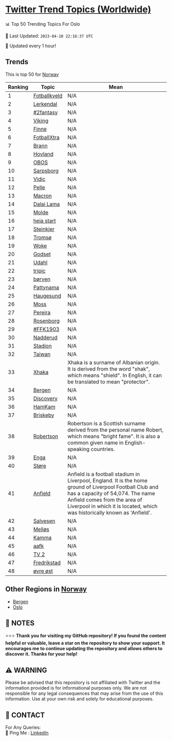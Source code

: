 [Twitter Trend Topics (Worldwide)](https://github.com/ErcinDedeoglu/Twitter-Trend-Topics)
==========


📊 Top 50 Trending Topics For Oslo

📆 Last Updated: `2023-04-10 22:16:37 UTC`

🔧 Updated every 1 hour!


## Trends

This is top 50 for [Norway](</Norway>)

| Ranking | Topic | Mean |
| ------- | ------------ | ------------ |
| 1 | [Fotballkveld](http://twitter.com/search?q=Fotballkveld) | N/A |
| 2 | [Lerkendal](http://twitter.com/search?q=Lerkendal) | N/A |
| 3 | [#2fantasy](http://twitter.com/search?q=%232fantasy) | N/A |
| 4 | [Viking](http://twitter.com/search?q=Viking) | N/A |
| 5 | [Finne](http://twitter.com/search?q=Finne) | N/A |
| 6 | [FotballXtra](http://twitter.com/search?q=FotballXtra) | N/A |
| 7 | [Brann](http://twitter.com/search?q=Brann) | N/A |
| 8 | [Hovland](http://twitter.com/search?q=Hovland) | N/A |
| 9 | [OBOS](http://twitter.com/search?q=OBOS) | N/A |
| 10 | [Sarpsborg](http://twitter.com/search?q=Sarpsborg) | N/A |
| 11 | [Vidic](http://twitter.com/search?q=Vidic) | N/A |
| 12 | [Pelle](http://twitter.com/search?q=Pelle) | N/A |
| 13 | [Macron](http://twitter.com/search?q=Macron) | N/A |
| 14 | [Dalai Lama](http://twitter.com/search?q=Dalai+Lama) | N/A |
| 15 | [Molde](http://twitter.com/search?q=Molde) | N/A |
| 16 | [heia start](http://twitter.com/search?q=heia+start) | N/A |
| 17 | [Steinkjer](http://twitter.com/search?q=Steinkjer) | N/A |
| 18 | [Tromsø](http://twitter.com/search?q=Troms%c3%b8) | N/A |
| 19 | [Woke](http://twitter.com/search?q=Woke) | N/A |
| 20 | [Godset](http://twitter.com/search?q=Godset) | N/A |
| 21 | [Udahl](http://twitter.com/search?q=Udahl) | N/A |
| 22 | [tripic](http://twitter.com/search?q=tripic) | N/A |
| 23 | [børven](http://twitter.com/search?q=b%c3%b8rven) | N/A |
| 24 | [Pattynama](http://twitter.com/search?q=Pattynama) | N/A |
| 25 | [Haugesund](http://twitter.com/search?q=Haugesund) | N/A |
| 26 | [Moss](http://twitter.com/search?q=Moss) | N/A |
| 27 | [Pereira](http://twitter.com/search?q=Pereira) | N/A |
| 28 | [Rosenborg](http://twitter.com/search?q=Rosenborg) | N/A |
| 29 | [#FFK1903](http://twitter.com/search?q=%23FFK1903) | N/A |
| 30 | [Nadderud](http://twitter.com/search?q=Nadderud) | N/A |
| 31 | [Stadion](http://twitter.com/search?q=Stadion) | N/A |
| 32 | [Taiwan](http://twitter.com/search?q=Taiwan) | N/A |
| 33 | [Xhaka](http://twitter.com/search?q=Xhaka) | Xhaka is a surname of Albanian origin. It is derived from the word "xhak", which means "shield". In English, it can be translated to mean "protector". |
| 34 | [Bergen](http://twitter.com/search?q=Bergen) | N/A |
| 35 | [Discovery](http://twitter.com/search?q=Discovery) | N/A |
| 36 | [HamKam](http://twitter.com/search?q=HamKam) | N/A |
| 37 | [Briskeby](http://twitter.com/search?q=Briskeby) | N/A |
| 38 | [Robertson](http://twitter.com/search?q=Robertson) | Robertson is a Scottish surname derived from the personal name Robert, which means "bright fame". It is also a common given name in English-speaking countries. |
| 39 | [Enga](http://twitter.com/search?q=Enga) | N/A |
| 40 | [Støre](http://twitter.com/search?q=St%c3%b8re) | N/A |
| 41 | [Anfield](http://twitter.com/search?q=Anfield) | Anfield is a football stadium in Liverpool, England. It is the home ground of Liverpool Football Club and has a capacity of 54,074. The name Anfield comes from the area of Liverpool in which it is located, which was historically known as 'Anfield'. |
| 42 | [Salvesen](http://twitter.com/search?q=Salvesen) | N/A |
| 43 | [Melløs](http://twitter.com/search?q=Mell%c3%b8s) | N/A |
| 44 | [Kamma](http://twitter.com/search?q=Kamma) | N/A |
| 45 | [aafk](http://twitter.com/search?q=aafk) | N/A |
| 46 | [TV 2](http://twitter.com/search?q=TV+2) | N/A |
| 47 | [Fredrikstad](http://twitter.com/search?q=Fredrikstad) | N/A |
| 48 | [øvre øst](http://twitter.com/search?q=%c3%b8vre+%c3%b8st) | N/A |



## Other Regions in [Norway](</Norway>)

* [Bergen](</Norway/Bergen.md>)
* [Oslo](</Norway/Oslo.md>)



## 📝 NOTES

⭐⭐⭐ **Thank you for visiting my GitHub repository! If you found the content helpful or valuable, leave a star on the repository to show your support. It encourages me to continue updating the repository and allows others to discover it. Thanks for your help!**


## ⚠️ WARNING

Please be advised that this repository is not affiliated with Twitter and the information provided is for informational purposes only. We are not responsible for any legal consequences that may arise from the use of this information. Use at your own risk and solely for educational purposes.


## 📨 CONTACT

 For Any Queries:  
            🏓 Ping Me : [LinkedIn](https://www.linkedin.com/in/ercindedeoglu/)

